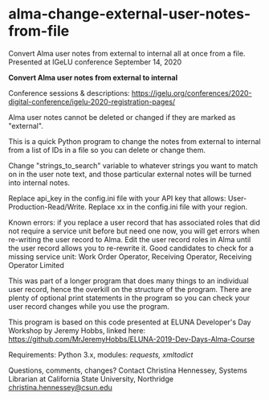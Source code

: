 # alma-change-external-user-notes-from-file
Convert Alma user notes from external to internal all at once from a file. Presented at IGeLU conference September 14, 2020

<b>Convert Alma user notes from external to internal</b>

Conference sessions & descriptions: https://igelu.org/conferences/2020-digital-conference/igelu-2020-registration-pages/

Alma user notes cannot be deleted or changed if they are marked as "external". 

This is a quick Python program to change the notes from external to internal from a list of IDs in a file so you can delete or change them. 

Change "strings_to_search" variable to whatever strings you want to match on in the user note text,
and those particular external notes will be turned into internal notes.

Replace api_key in the config.ini file with your API key that allows: User-Production-Read/Write.
Replace xx in the config.ini file with your region.

Known errors: if you replace a user record that has associated roles that did not require 
a service unit before but need one now, you will get errors when re-writing the user record to Alma.
Edit the user record roles in Alma until the user record allows you to re-rewrite it. 
Good candidates to check for a missing service unit: 
Work Order Operator, Receiving Operator, Receiving Operator Limited

This was part of a longer program that does many things to an individual user record, hence the overkill on the
structure of the program. There are plenty of optional print statements in the program so you can check your
user record changes while you use the program.

This program is based on this code presented at ELUNA Developer's Day Workshop by Jeremy Hobbs,
linked here: https://github.com/MrJeremyHobbs/ELUNA-2019-Dev-Days-Alma-Course 

Requirements: Python 3.x, modules: <i>requests, xmltodict</i>

Questions, comments, changes?
Contact Christina Hennessey, Systems Librarian at California State University, Northridge
christina.hennessey@csun.edu


